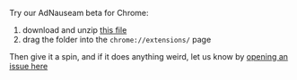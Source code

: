 Try our AdNauseam beta for Chrome:

1. download and unzip [this file](https://github.com/dhowe/AdNauseam/releases/download/v2.2.0/adnauseam.chromium.zip)
2. drag the folder into the ``chrome://extensions/`` page

Then give it a spin, and if it does anything weird, let us know by [opening an issue here](https://github.com/dhowe/AdNauseam2/issues)
